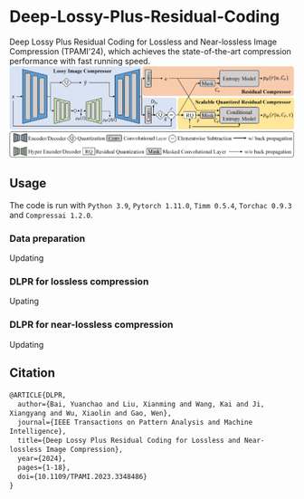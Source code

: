 # Deep-Lossy-Plus-Residual-Coding
Deep Lossy Plus Residual Coding for Lossless and Near-lossless Image Compression (TPAMI'24), which achieves the state-of-the-art compression performance with fast running speed.
![framework](./figures/network_architecture.png)

## Usage
The code is run with `Python 3.9`, `Pytorch 1.11.0`, `Timm 0.5.4`, `Torchac 0.9.3` and `Compressai 1.2.0`.

### Data preparation
Updating

### DLPR for lossless compression
Upating

### DLPR for near-lossless compression
Updating

## Citation

```
@ARTICLE{DLPR,
  author={Bai, Yuanchao and Liu, Xianming and Wang, Kai and Ji, Xiangyang and Wu, Xiaolin and Gao, Wen},
  journal={IEEE Transactions on Pattern Analysis and Machine Intelligence}, 
  title={Deep Lossy Plus Residual Coding for Lossless and Near-lossless Image Compression}, 
  year={2024},
  pages={1-18},
  doi={10.1109/TPAMI.2023.3348486}
}
```
